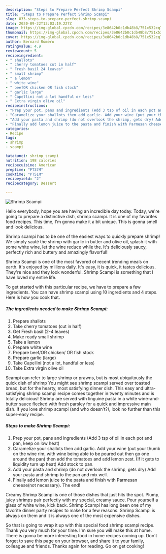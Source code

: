 ```yaml
---
description: "Steps to Prepare Perfect Shrimp Scampi"
title: "Steps to Prepare Perfect Shrimp Scampi"
slug: 833-steps-to-prepare-perfect-shrimp-scampi
date: 2020-09-22T13:03:19.227Z
image: https://img-global.cpcdn.com/recipes/3e8642b0c1db48b8/751x532cq70/shrimp-scampi-recipe-main-photo.jpg
thumbnail: https://img-global.cpcdn.com/recipes/3e8642b0c1db48b8/751x532cq70/shrimp-scampi-recipe-main-photo.jpg
cover: https://img-global.cpcdn.com/recipes/3e8642b0c1db48b8/751x532cq70/shrimp-scampi-recipe-main-photo.jpg
author: Bernard Romero
ratingvalue: 4.9
reviewcount: 5
recipeingredient:
- " shallots"
- " cherry tomatoes cut in half"
- " Fresh basil 24 leaves"
- " small shrimp"
- " a lemon"
- " white wine"
- " beefOR chicken OR fish stock"
- " garlic large"
- " Capellini not a lot handful or less"
- " Extra virgin olive oil"
recipeinstructions:
- "Prep your pot, pans and ingredients (Add 3 tsp of oil in each pot and pan, keep on low heat)"
- "Caramelize your shallots then add garlic. Add your wine (put your thumb on the wine rim, with wine being able to be poured out then go one around the pan) then add the tomatoes and add lemon zest. (If it gets to liquidity turn up heat) Add stock to pan."
- "Add your pasta and shrimp (do not overlook the shrimp, gets dry) Add your pasta and shrimp to the pan and mix well."
- "Finally add lemon juice to the pasta and finish with Parmesan cheese(not necessary). The end!"
categories:
- Recipe
tags:
- shrimp
- scampi

katakunci: shrimp scampi 
nutrition: 198 calories
recipecuisine: American
preptime: "PT37M"
cooktime: "PT51M"
recipeyield: "2"
recipecategory: Dessert

---
```



![Shrimp Scampi](https://img-global.cpcdn.com/recipes/3e8642b0c1db48b8/751x532cq70/shrimp-scampi-recipe-main-photo.jpg)

Hello everybody, hope you are having an incredible day today. Today, we're going to prepare a distinctive dish, shrimp scampi. It is one of my favorites food recipes. This time, I'm gonna make it a bit unique. This is gonna smell and look delicious.

Shrimp scampi has to be one of the easiest ways to quickly prepare shrimp! We simply sauté the shrimp with garlic in butter and olive oil, splash it with some white wine, let the wine reduce while the. It&#39;s deliciously saucy, perfectly rich and buttery and amazingly flavorful!

Shrimp Scampi is one of the most favored of recent trending meals on earth. It's enjoyed by millions daily. It's easy, it is quick, it tastes delicious. They're nice and they look wonderful. Shrimp Scampi is something that I have loved my entire life.


To get started with this particular recipe, we have to prepare a few ingredients. You can have shrimp scampi using 10 ingredients and 4 steps. Here is how you cook that.

<!--inarticleads1-->

##### The ingredients needed to make Shrimp Scampi:

1. Prepare  shallots
1. Take  cherry tomatoes (cut in half)
1. Get  Fresh basil (2-4 leaves)
1. Make ready  small shrimp
1. Take  a lemon
1. Prepare  white wine
1. Prepare  beef/OR chicken/ OR fish stock
1. Prepare  garlic (large)
1. Take  Capellini (not a lot, handful or less)
1. Take  Extra virgin olive oil


Scampi can refer to large shrimp or prawns, but is most ubiquitously the quick dish of shrimp You might see shrimp scampi served over toasted bread, but for the hearty, most satisfying dinner dish. This easy and ultra-satisfying shrimp scampi recipe comes together in twenty minutes and is totally delicious! Shrimp are served with linguine pasta in a white wine-and-butter sauce flecked with fresh parsley for a quick and impressive main dish. If you love shrimp scampi (and who doesn&#39;t?), look no further than this super-easy recipe. 

<!--inarticleads2-->

##### Steps to make Shrimp Scampi:

1. Prep your pot, pans and ingredients (Add 3 tsp of oil in each pot and pan, keep on low heat)
1. Caramelize your shallots then add garlic. Add your wine (put your thumb on the wine rim, with wine being able to be poured out then go one around the pan) then add the tomatoes and add lemon zest. (If it gets to liquidity turn up heat) Add stock to pan.
1. Add your pasta and shrimp (do not overlook the shrimp, gets dry) Add your pasta and shrimp to the pan and mix well.
1. Finally add lemon juice to the pasta and finish with Parmesan cheese(not necessary). The end!


Creamy Shrimp Scampi is one of those dishes that just hits the spot. Plump, juicy shrimps pair perfectly with my special, creamy sauce. Pour yourself a glass of white wine, kick back. Shrimp Scampi has long been one of my favorite dinner party recipes to make for a few reasons. Shrimp Scampi is always on them and it is always one of the most expensive dishes. 

So that is going to wrap it up with this special food shrimp scampi recipe. Thank you very much for your time. I'm sure you will make this at home. There is gonna be more interesting food in home recipes coming up. Don't forget to save this page on your browser, and share it to your family, colleague and friends. Thanks again for reading. Go on get cooking!
